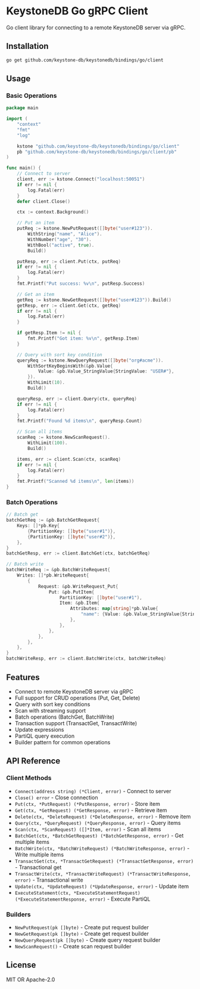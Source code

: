 # KeystoneDB Go gRPC Client

Go client library for connecting to a remote KeystoneDB server via gRPC.

## Installation

```bash
go get github.com/keystone-db/keystonedb/bindings/go/client
```

## Usage

### Basic Operations

```go
package main

import (
    "context"
    "fmt"
    "log"

    kstone "github.com/keystone-db/keystonedb/bindings/go/client"
    pb "github.com/keystone-db/keystonedb/bindings/go/client/pb"
)

func main() {
    // Connect to server
    client, err := kstone.Connect("localhost:50051")
    if err != nil {
        log.Fatal(err)
    }
    defer client.Close()

    ctx := context.Background()

    // Put an item
    putReq := kstone.NewPutRequest([]byte("user#123")).
        WithString("name", "Alice").
        WithNumber("age", "30").
        WithBool("active", true).
        Build()

    putResp, err := client.Put(ctx, putReq)
    if err != nil {
        log.Fatal(err)
    }
    fmt.Printf("Put success: %v\n", putResp.Success)

    // Get an item
    getReq := kstone.NewGetRequest([]byte("user#123")).Build()
    getResp, err := client.Get(ctx, getReq)
    if err != nil {
        log.Fatal(err)
    }

    if getResp.Item != nil {
        fmt.Printf("Got item: %v\n", getResp.Item)
    }

    // Query with sort key condition
    queryReq := kstone.NewQueryRequest([]byte("org#acme")).
        WithSortKeyBeginsWith(&pb.Value{
            Value: &pb.Value_StringValue{StringValue: "USER#"},
        }).
        WithLimit(10).
        Build()

    queryResp, err := client.Query(ctx, queryReq)
    if err != nil {
        log.Fatal(err)
    }
    fmt.Printf("Found %d items\n", queryResp.Count)

    // Scan all items
    scanReq := kstone.NewScanRequest().
        WithLimit(100).
        Build()

    items, err := client.Scan(ctx, scanReq)
    if err != nil {
        log.Fatal(err)
    }
    fmt.Printf("Scanned %d items\n", len(items))
}
```

### Batch Operations

```go
// Batch get
batchGetReq := &pb.BatchGetRequest{
    Keys: []*pb.Key{
        {PartitionKey: []byte("user#1")},
        {PartitionKey: []byte("user#2")},
    },
}
batchGetResp, err := client.BatchGet(ctx, batchGetReq)

// Batch write
batchWriteReq := &pb.BatchWriteRequest{
    Writes: []*pb.WriteRequest{
        {
            Request: &pb.WriteRequest_Put{
                Put: &pb.PutItem{
                    PartitionKey: []byte("user#1"),
                    Item: &pb.Item{
                        Attributes: map[string]*pb.Value{
                            "name": {Value: &pb.Value_StringValue{StringValue: "Alice"}},
                        },
                    },
                },
            },
        },
    },
}
batchWriteResp, err := client.BatchWrite(ctx, batchWriteReq)
```

## Features

- Connect to remote KeystoneDB server via gRPC
- Full support for CRUD operations (Put, Get, Delete)
- Query with sort key conditions
- Scan with streaming support
- Batch operations (BatchGet, BatchWrite)
- Transaction support (TransactGet, TransactWrite)
- Update expressions
- PartiQL query execution
- Builder pattern for common operations

## API Reference

### Client Methods

- `Connect(address string) (*Client, error)` - Connect to server
- `Close() error` - Close connection
- `Put(ctx, *PutRequest) (*PutResponse, error)` - Store item
- `Get(ctx, *GetRequest) (*GetResponse, error)` - Retrieve item
- `Delete(ctx, *DeleteRequest) (*DeleteResponse, error)` - Remove item
- `Query(ctx, *QueryRequest) (*QueryResponse, error)` - Query items
- `Scan(ctx, *ScanRequest) ([]*Item, error)` - Scan all items
- `BatchGet(ctx, *BatchGetRequest) (*BatchGetResponse, error)` - Get multiple items
- `BatchWrite(ctx, *BatchWriteRequest) (*BatchWriteResponse, error)` - Write multiple items
- `TransactGet(ctx, *TransactGetRequest) (*TransactGetResponse, error)` - Transactional get
- `TransactWrite(ctx, *TransactWriteRequest) (*TransactWriteResponse, error)` - Transactional write
- `Update(ctx, *UpdateRequest) (*UpdateResponse, error)` - Update item
- `ExecuteStatement(ctx, *ExecuteStatementRequest) (*ExecuteStatementResponse, error)` - Execute PartiQL

### Builders

- `NewPutRequest(pk []byte)` - Create put request builder
- `NewGetRequest(pk []byte)` - Create get request builder
- `NewQueryRequest(pk []byte)` - Create query request builder
- `NewScanRequest()` - Create scan request builder

## License

MIT OR Apache-2.0
